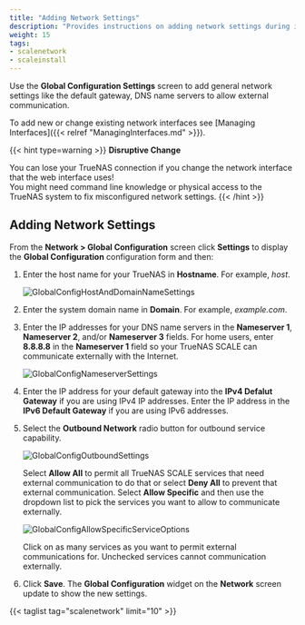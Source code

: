```yaml
---
title: "Adding Network Settings"
description: "Provides instructions on adding network settings during initial SCALE installation or after a clean install of SCALE."
weight: 15
tags:
- scalenetwork
- scaleinstall
---
```



Use the **Global Configuration Settings** screen to add general network settings like the default gateway, DNS name servers to allow external communication.

To add new or change existing network interfaces see [Managing Interfaces]({{< relref "ManagingInterfaces.md" >}}).

{{< hint type=warning >}}
**Disruptive Change**

You can lose your TrueNAS connection if you change the network interface that the web interface uses!  
You might need command line knowledge or physical access to the TrueNAS system to fix misconfigured network settings.
{{< /hint >}}

## Adding Network Settings

From the **Network > Global Configuration** screen click **Settings** to display the **Global Configuration** configuration form and then:

1. Enter the host name for your TrueNAS in **Hostname**. For example, *host*.
   
   ![GlobalConfigHostAndDomainNameSettings](/images/SCALE/Network/GlobalConfigHostAndDomainNameSettings.png "Global Configuration Host and Domain Name Settings")

2. Enter the system domain name in **Domain**. For example, *example.com*.

3. Enter the IP addresses for your DNS name servers in the **Nameserver 1**, **Nameserver 2**, and/or **Nameserver 3** fields. 
   For home users, enter **8.8.8.8** in the **Nameserver 1** field so your TrueNAS SCALE can communicate externally with the Internet.
   
   ![GlobalConfigNameserverSettings](/images/SCALE/Network/GlobalConfigNameserverSettings.png "Global Configuration Nameserver Settings")

4. Enter the IP address for your default gateway into the **IPv4 Defalut Gateway** if you are using IPv4 IP addresses.
   Enter the IP address in the **IPv6 Default Gateway** if you are using IPv6 addresses.

5. Select the **Outbound Network** radio button for outbound service capability. 
      
   ![GlobalConfigOutboundSettings](/images/SCALE/Network/GlobalConfigOutboundSettings.png "Global Configuration Outbound Settings")

   Select **Allow All** to permit all TrueNAS SCALE services that need external communication to do that or select **Deny All** to prevent that external communication. Select **Allow Specific** and then use the dropdown list to pick the services you want to allow to communicate externally.

   ![GlobalConfigAllowSpecificServiceOptions](/images/SCALE/Network/GlobalConfigAllowSpecificServiceOptions.png "Global Configuration Allow Specific Service Options")

   Click on as many services as you want to permit external communications for. Unchecked services cannot communication externally.

6. Click **Save**. The **Global Configuration** widget on the **Network** screen update to show the new settings.

{{< taglist tag="scalenetwork" limit="10" >}}